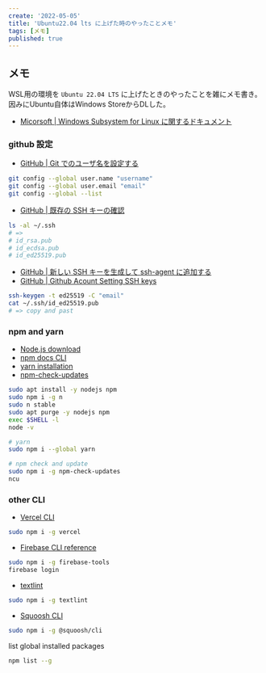 ```yaml
---
create: '2022-05-05'
title: 'Ubuntu22.04 lts に上げた時のやったことメモ'
tags: [メモ]
published: true
---
```


## メモ

WSL用の環境を `Ubuntu 22.04 LTS` に上げたときのやったことを雑にメモ書き。因みにUbuntu自体はWindows StoreからDLした。

- [Micorsoft | Windows Subsystem for Linux に関するドキュメント](https://docs.microsoft.com/ja-jp/windows/wsl/)

### github 設定

- [GitHub | Git でのユーザ名を設定する](https://docs.github.com/ja/get-started/getting-started-with-git/setting-your-username-in-git)

```sh
git config --global user.name "username"
git config --global user.email "email"
git config --global --list
```

- [GitHub | 既存の SSH キーの確認](https://docs.github.com/ja/authentication/connecting-to-github-with-ssh/checking-for-existing-ssh-keys)

```sh
ls -al ~/.ssh
# =>
# id_rsa.pub
# id_ecdsa.pub
# id_ed25519.pub
```

- [GitHub | 新しい SSH キーを生成して ssh-agent に追加する](https://docs.github.com/ja/authentication/connecting-to-github-with-ssh/generating-a-new-ssh-key-and-adding-it-to-the-ssh-agent)
- [GitHub | Github Acount Setting SSH keys](https://github.com/settings/keys)

```sh
ssh-keygen -t ed25519 -C "email"
cat ~/.ssh/id_ed25519.pub
# => copy and past
```

### npm and yarn

- [Node.js download](https://nodejs.org/ja/download/)
- [npm docs CLI](https://docs.npmjs.com/cli/v8/)
- [yarn installation](https://classic.yarnpkg.com/lang/en/docs/install/#windows-stable)
- [npm-check-updates](https://www.npmjs.com/package/npm-check-updates)

```sh
sudo apt install -y nodejs npm
sudo npm i -g n
sudo n stable
sudo apt purge -y nodejs npm
exec $SHELL -l
node -v

# yarn
sudo npm i --global yarn

# npm check and update
sudo npm i -g npm-check-updates
ncu
```

### other CLI

- [Vercel CLI](https://vercel.com/docs/cli)

```sh
sudo npm i -g vercel
```

- [Firebase CLI reference](https://firebase.google.com/docs/cli#install-cli-mac-linux)

```sh
sudo npm i -g firebase-tools
firebase login
```

- [textlint](https://github.com/textlint/textlint)

```sh
sudo npm i -g textlint
```

- [Squoosh CLI](https://github.com/GoogleChromeLabs/squoosh/tree/dev/cli)

```sh
sudo npm i -g @squoosh/cli
```

list global installed packages

```sh
npm list --g
```
